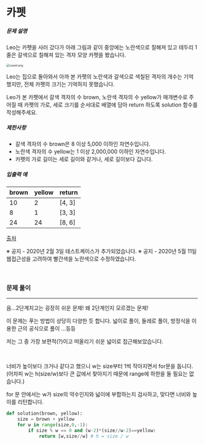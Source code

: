 # 카펫

##### 문제 설명

Leo는 카펫을 사러 갔다가 아래 그림과 같이 중앙에는 노란색으로 칠해져 있고 테두리 1줄은 갈색으로 칠해져 있는 격자 모양 카펫을 봤습니다.

<img src="https://grepp-programmers.s3.ap-northeast-2.amazonaws.com/files/production/b1ebb809-f333-4df2-bc81-02682900dc2d/carpet.png" alt="carpet.png" style="zoom:50%;" />

Leo는 집으로 돌아와서 아까 본 카펫의 노란색과 갈색으로 색칠된 격자의 개수는 기억했지만, 전체 카펫의 크기는 기억하지 못했습니다.

Leo가 본 카펫에서 갈색 격자의 수 brown, 노란색 격자의 수 yellow가 매개변수로 주어질 때 카펫의 가로, 세로 크기를 순서대로 배열에 담아 return 하도록 solution 함수를 작성해주세요.

##### 제한사항

* 갈색 격자의 수 brown은 8 이상 5,000 이하인 자연수입니다.
* 노란색 격자의 수 yellow는 1 이상 2,000,000 이하인 자연수입니다.
* 카펫의 가로 길이는 세로 길이와 같거나, 세로 길이보다 깁니다.

##### 입출력 예

| brown | yellow | return |
| ----- | ------ | ------ |
| 10    | 2      | [4, 3] |
| 8     | 1      | [3, 3] |
| 24    | 24     | [8, 6] |

[출처](http://hsin.hr/coci/archive/2010_2011/contest4_tasks.pdf)

※ 공지 - 2020년 2월 3일 테스트케이스가 추가되었습니다.
※ 공지 - 2020년 5월 11일 웹접근성을 고려하여 빨간색을 노란색으로 수정하였습니다.

<br>



### 문제 풀이

---

음...2단계치고는 굉장히 쉬운 문제! 왜 2단계인지 모르겠는 문제!

이 문제는 푸는 방법이 상당히 다양한 듯 합니다. 넓이로 풀이, 둘레로 풀이, 방정식을 이용한 근의 공식으로 풀이 ...등등

저는 그 중 가장 보편적(?)이고 떠올리기 쉬운 넓이로 접근해보았습니다. 

<br>

너비가 높이보다 크거나 같다고 했으니 w는 size부터 1씩 작아지면서 for문을 돕니다. (어차피 w는 h(size/w)보다 큰 값에서 찾아지기 때문에 range에 하한을 둘 필요는 없습니다.)

for 문 안에서는 w가 size의 약수인지와 넓이에 부합하는지 검사하고, 맞다면 너비와 높이를 리턴합니다. 

```python
def solution(brown, yellow):
    size = brown + yellow
    for w in range(size,0,-1):
        if size % w == 0 and (w-2)*(size//w-2)==yellow:
            return [w,size//w] # h = size / w
```

